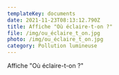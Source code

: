 ```yaml
---
templateKey: documents
date: 2021-11-23T08:13:12.790Z
title: Affiche "Où éclaire-t-on ?"
file: /img/ou_éclaire_t_on.jpg
photo: /img/ou_éclaire_t_on.jpg
category: Pollution lumineuse
---
```

Affiche "Où éclaire-t-on ?"